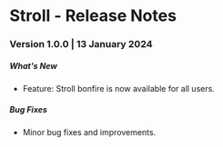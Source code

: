 # Stroll - Release Notes


### Version 1.0.0 | 13 January 2024

##### What's New

- Feature: Stroll bonfire is now available for all users.

##### Bug Fixes

- Minor bug fixes and improvements.